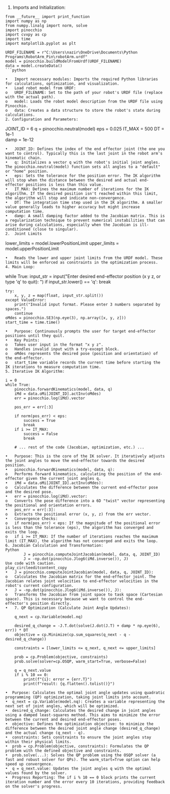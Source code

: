 1.	Imports and Initialization:
```
from __future__ import print_function
import numpy as np
from numpy.linalg import norm, solve
import pinocchio
import cvxpy as cp
import time
import matplotlib.pyplot as plt

URDF_FILENAME = r"C:\Users\nazir\OneDrive\Documents\Python Programs\RobotArm_Pin\robotArm.urdf" 
model = pinocchio.buildModelFromUrdf(URDF_FILENAME)
data = model.createData()
```python

•	Import necessary modules: Imports the required Python libraries for calculations, optimization, and visualization.
•	Load robot model from URDF: 
o	URDF_FILENAME: Set to the path of your robot's URDF file (replace with the actual path).
o	model: Loads the robot model description from the URDF file using Pinocchio.
o	data: Creates a data structure to store the robot's state during calculations.
2. Configuration and Parameters:
```
JOINT_ID = 6 
q = pinocchio.neutral(model) 
eps = 0.025 
IT_MAX = 500 
DT = 1e-1  
damp = 1e-12
```
•	JOINT_ID: Defines the index of the end effector joint (the one you want to control). Typically this is the last joint in the robot arm's kinematic chain.
•	q: Initializes a vector q with the robot's initial joint angles. The pinocchio.neutral(model) function sets all angles to a "default" or "home" position.
•	eps: Sets the tolerance for the position error. The IK algorithm will stop when the distance between the desired and actual end-effector positions is less than this value.
•	IT_MAX: Defines the maximum number of iterations for the IK algorithm. If the desired position isn't reached within this limit, the algorithm will stop and indicate non-convergence.
•	DT: The integration time step used in the IK algorithm. A smaller value generally leads to higher accuracy but might increase computation time.
•	damp: A small damping factor added to the Jacobian matrix. This is a regularization technique to prevent numerical instabilities that can arise during calculations, especially when the Jacobian is ill-conditioned (close to singular).
2.	Joint Limits
```
lower_limits = model.lowerPositionLimit
upper_limits = model.upperPositionLimit
```
•	Reads the lower and upper joint limits from the URDF model. These limits will be enforced as constraints in the optimization process.
4. Main Loop:
```
while True:
    input_str = input("Enter desired end-effector position (x y z, or type 'q' to quit): ")
    if input_str.lower() == 'q':
        break

    try:
        x, y, z = map(float, input_str.split())
    except ValueError:
        print("Invalid input format. Please enter 3 numbers separated by spaces.")
        continue
    oMdes = pinocchio.SE3(np.eye(3), np.array([x, y, z]))
    start_time = time.time()
```
•	Purpose: Continuously prompts the user for target end-effector positions until they quit.
•	Key Points: 
o	Takes user input in the format "x y z".
o	Handles invalid input with a try-except block.
o	oMdes represents the desired pose (position and orientation) of the end-effector.
o	start_time variable records the current time before starting the IK iterations to measure computation time.
5. Iterative IK Algorithm:
```
    i = 0
    while True:
        pinocchio.forwardKinematics(model, data, q)
        iMd = data.oMi[JOINT_ID].actInv(oMdes)
        err = pinocchio.log(iMd).vector
        
        pos_err = err[:3]

        if norm(pos_err) < eps:
            success = True
            break
        if i >= IT_MAX:
            success = False
            break
        
        # ... rest of the code (Jacobian, optimization, etc.) ...
```
•	Purpose: This is the core of the IK solver. It iteratively adjusts the joint angles to move the end-effector towards the desired position.
•	pinocchio.forwardKinematics(model, data, q): 
o	Performs forward kinematics, calculating the position of the end-effector given the current joint angles q.
•	iMd = data.oMi[JOINT_ID].actInv(oMdes): 
o	Calculates the difference between the current end-effector pose and the desired pose.
•	err = pinocchio.log(iMd).vector: 
o	Converts the pose difference into a 6D "twist" vector representing the positional and orientation errors.
•	pos_err = err[:3]: 
o	Extracts the positional error (x, y, z) from the err vector.
•	Convergence Checks: 
o	if norm(pos_err) < eps: If the magnitude of the positional error is less than the tolerance (eps), the algorithm has converged and exits the loop.
o	if i >= IT_MAX: If the number of iterations reaches the maximum limit (IT_MAX), the algorithm has not converged and exits the loop.
6. Jacobian Calculation and Transformation:
Python
        J = pinocchio.computeJointJacobian(model, data, q, JOINT_ID) 
        J = -np.dot(pinocchio.Jlog6(iMd.inverse()), J)
Use code with caution.
play_circleeditcontent_copy
•	J = pinocchio.computeJointJacobian(model, data, q, JOINT_ID): 
o	Calculates the Jacobian matrix for the end-effector joint. The Jacobian relates joint velocities to end-effector velocities in the robot's current configuration.
•	J = -np.dot(pinocchio.Jlog6(iMd.inverse()), J): 
o	Transforms the Jacobian from joint space to task space (Cartesian space). This is necessary because we want to control the end-effector's position directly.
•	7. QP Optimization (Calculate Joint Angle Updates):
```
        q_next = cp.Variable(model.nq)  

        desired_q_change = -J.T.dot(solve(J.dot(J.T) + damp * np.eye(6), err)) * DT
        objective = cp.Minimize(cp.sum_squares(q_next - q - desired_q_change))

        constraints = [lower_limits <= q_next, q_next <= upper_limits]

        prob = cp.Problem(objective, constraints)
        prob.solve(solver=cp.OSQP, warm_start=True, verbose=False) 

        q = q_next.value 
        if i % 10 == 0: 
            print(f"{i}: error = {err.T}") 
            print(f"result: {q.flatten().tolist()}")
```
•  Purpose: Calculates the optimal joint angle updates using quadratic programming (QP) optimization, taking joint limits into account. 
•  q_next = cp.Variable(model.nq): Creates a variable representing the next set of joint angles, which will be optimized. 
•  desired_q_change: Calculates the desired change in joint angles using a damped least-squares method. This aims to minimize the error between the current and desired end-effector poses. 
•  objective: Defines the optimization objective: to minimize the difference between the desired joint angle change (desired_q_change) and the actual change (q_next - q). 
•  constraints: Sets constraints to ensure the joint angles stay within their physical limits. 
•  prob = cp.Problem(objective, constraints): Formulates the QP problem with the defined objective and constraints. 
•  prob.solve(...): Solves the QP problem using the OSQP solver (a fast and robust solver for QPs). The warm_start=True option can help speed up convergence. 
•  q = q_next.value: Updates the joint angles q with the optimal values found by the solver. 
•  Progress Reporting: The if i % 10 == 0 block prints the current iteration number and the error every 10 iterations, providing feedback on the solver's progress.




